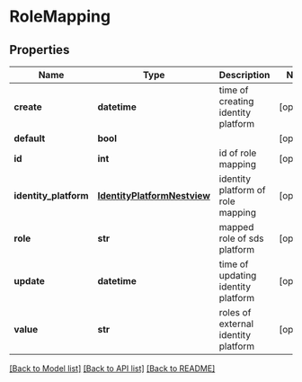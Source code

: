 # RoleMapping

## Properties
Name | Type | Description | Notes
------------ | ------------- | ------------- | -------------
**create** | **datetime** | time of creating identity platform | [optional] 
**default** | **bool** |  | [optional] 
**id** | **int** | id of role mapping | [optional] 
**identity_platform** | [**IdentityPlatformNestview**](IdentityPlatformNestview.md) | identity platform of role mapping | [optional] 
**role** | **str** | mapped role of sds platform | [optional] 
**update** | **datetime** | time of updating identity platform | [optional] 
**value** | **str** | roles of external identity platform | [optional] 

[[Back to Model list]](../README.md#documentation-for-models) [[Back to API list]](../README.md#documentation-for-api-endpoints) [[Back to README]](../README.md)


